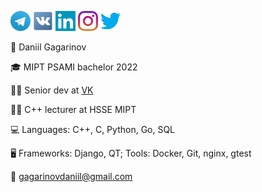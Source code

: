 [![Foo](icons/telegram32.png)](https://t.me/yaishenka) [![Foo](icons/vk32.png)](https://vk.com/ya1shenka) [![Foo](icons/linkedin32.png)](https://www.linkedin.com/in/daniil-gagarinov-29467316b/) [![Foo](icons/instagram32.png)](https://www.instagram.com/ya1shenka/) [![Foo](icons/twitter32.png)](https://twitter.com/yaishenka)

:man: Daniil Gagarinov

:mortar_board: MIPT PSAMI bachelor 2022

:man_technologist: Senior dev at [VK](https://tech.vk.com)

:man_teacher: C++ lecturer at HSSE MIPT 

:computer: Languages: C++, C, Python, Go, SQL

:desktop_computer: Frameworks: Django, QT; Tools: Docker, Git, nginx, gtest

:email: gagarinovdaniil@gmail.com


